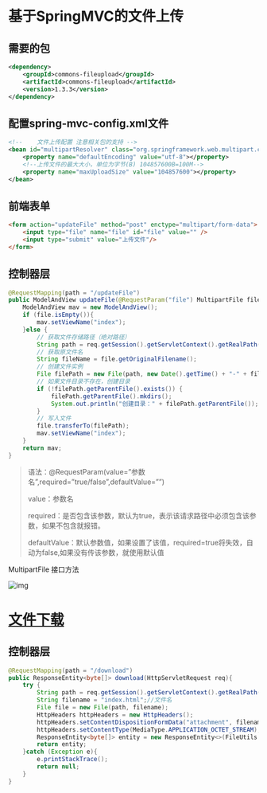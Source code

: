 # 基于SpringMVC的文件上传

## 需要的包

```xml
<dependency>
    <groupId>commons-fileupload</groupId>
    <artifactId>commons-fileupload</artifactId>
    <version>1.3.3</version>
</dependency>
```

## 配置spring-mvc-config.xml文件

```xml
<!--    文件上传配置 注意相关包的支持 -->
<bean id="multipartResolver" class="org.springframework.web.multipart.commons.CommonsMultipartResolver">
    <property name="defaultEncoding" value="utf-8"></property>
    <!--上传文件的最大大小，单位为字节(B) 104857600B=100M-->
    <property name="maxUploadSize" value="104857600"></property>
</bean>
```

## 前端表单

```html
<form action="updateFile" method="post" enctype="multipart/form-data">
    <input type="file" name="file" id="file" value="" />
    <input type="submit" value="上传文件"/>
</form>
```

## 控制器层

```java
@RequestMapping(path = "/updateFile")
public ModelAndView updateFile(@RequestParam("file") MultipartFile file, HttpServletRequest req) throws IllegalStateException, IOException {
    ModelAndView mav = new ModelAndView();
    if (file.isEmpty()){
        mav.setViewName("index");
    }else {
        // 获取文件存储路径（绝对路径）
        String path = req.getSession().getServletContext().getRealPath("/WEB-INF/file");
        // 获取原文件名
        String fileName = file.getOriginalFilename();
        // 创建文件实例
        File filePath = new File(path, new Date().getTime() + "-" + fileName);
        // 如果文件目录不存在，创建目录
        if (!filePath.getParentFile().exists()) {
            filePath.getParentFile().mkdirs();
            System.out.println("创建目录：" + filePath.getParentFile());
        }
        // 写入文件
        file.transferTo(filePath);
        mav.setViewName("index");
    }
    return mav;
}
```

> 语法：@RequestParam(value=”参数名”,required=”true/false”,defaultValue=””)
>
> value：参数名
>
> required：是否包含该参数，默认为true，表示该请求路径中必须包含该参数，如果不包含就报错。
>
> defaultValue：默认参数值，如果设置了该值，required=true将失效，自动为false,如果没有传该参数，就使用默认值

MultipartFile 接口方法

![img](https://img2018.cnblogs.com/blog/1121080/201905/1121080-20190525201042265-1796182099.png)

# [文件下载](https://www.cnblogs.com/chengxuxiaoyuan/p/12329145.html)

## 控制器层

```java
@RequestMapping(path = "/download")
public ResponseEntity<byte[]> download(HttpServletRequest req){
    try {
        String path = req.getSession().getServletContext().getRealPath("");//文件目录
        String filename = "index.html";//文件名
        File file = new File(path, filename);
        HttpHeaders httpHeaders = new HttpHeaders();
        httpHeaders.setContentDispositionFormData("attachment", filename);
        httpHeaders.setContentType(MediaType.APPLICATION_OCTET_STREAM);
        ResponseEntity<byte[]> entity = new ResponseEntity<>(FileUtils.readFileToByteArray(file), httpHeaders, HttpStatus.OK);
        return entity;
    }catch (Exception e){
        e.printStackTrace();
        return null;
    }
}
```